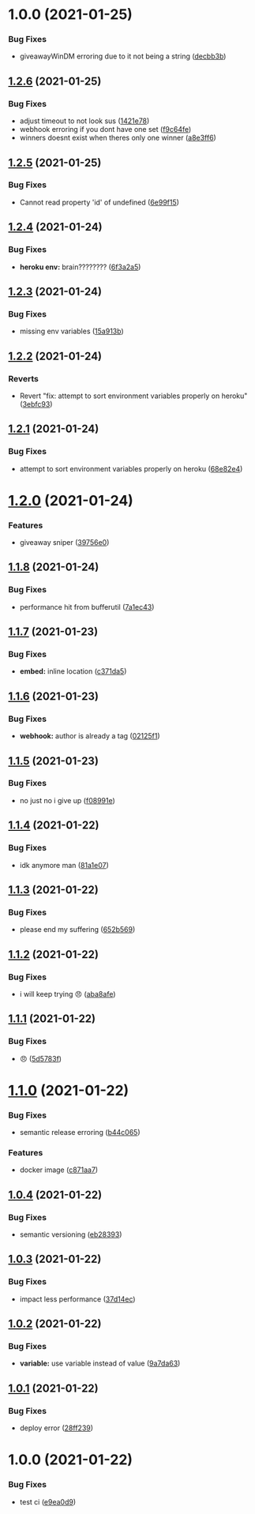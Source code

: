 # 1.0.0 (2021-01-25)


### Bug Fixes

* giveawayWinDM erroring due to it not being a string ([decbb3b](https://github.com/slow/nitro-sniper/commit/decbb3b2514624433387a645e45ccd01c3bd2981))

## [1.2.6](https://github.com/slow/nitro-sniper/compare/v1.2.5...v1.2.6) (2021-01-25)


### Bug Fixes

* adjust timeout to not look sus ([1421e78](https://github.com/slow/nitro-sniper/commit/1421e78b3124ac3a07797bd88fec88ba8d636ee1))
* webhook erroring if you dont have one set ([f9c64fe](https://github.com/slow/nitro-sniper/commit/f9c64fefbc0e96b8e649f52123ec07b5c379da99))
* winners doesnt exist when theres only one winner ([a8e3ff6](https://github.com/slow/nitro-sniper/commit/a8e3ff6ed233fa7f41393745ce8dd5790b5f5f7e))

## [1.2.5](https://github.com/slow/nitro-sniper/compare/v1.2.4...v1.2.5) (2021-01-25)


### Bug Fixes

* Cannot read property 'id' of undefined ([6e99f15](https://github.com/slow/nitro-sniper/commit/6e99f157f5b21fba7ddd3594df92d26e35c8cc9c))

## [1.2.4](https://github.com/slow/nitro-sniper/compare/v1.2.3...v1.2.4) (2021-01-24)


### Bug Fixes

* **heroku env:** brain???????? ([6f3a2a5](https://github.com/slow/nitro-sniper/commit/6f3a2a529d18dec0acdf128e5c8db8896fb2659c))

## [1.2.3](https://github.com/slow/nitro-sniper/compare/v1.2.2...v1.2.3) (2021-01-24)


### Bug Fixes

* missing env variables ([15a913b](https://github.com/slow/nitro-sniper/commit/15a913b0db512600829d8f4a268d45578d99bda7))

## [1.2.2](https://github.com/slow/nitro-sniper/compare/v1.2.1...v1.2.2) (2021-01-24)


### Reverts

* Revert "fix: attempt to sort environment variables properly on heroku" ([3ebfc93](https://github.com/slow/nitro-sniper/commit/3ebfc9324248a6283d1b88954966f219797831a9))

## [1.2.1](https://github.com/slow/nitro-sniper/compare/v1.2.0...v1.2.1) (2021-01-24)


### Bug Fixes

* attempt to sort environment variables properly on heroku ([68e82e4](https://github.com/slow/nitro-sniper/commit/68e82e4870c9401f15d2f53d6324ab8fc4c8c6ce))

# [1.2.0](https://github.com/slow/nitro-sniper/compare/v1.1.8...v1.2.0) (2021-01-24)


### Features

* giveaway sniper ([39756e0](https://github.com/slow/nitro-sniper/commit/39756e0488670932a126054f1cd0b0eb01945a22))

## [1.1.8](https://github.com/slow/nitro-sniper/compare/v1.1.7...v1.1.8) (2021-01-24)


### Bug Fixes

* performance hit from bufferutil ([7a1ec43](https://github.com/slow/nitro-sniper/commit/7a1ec437c66da4e29f4c7cf176e88b64bb510088))

## [1.1.7](https://github.com/slow/nitro-sniper/compare/v1.1.6...v1.1.7) (2021-01-23)


### Bug Fixes

* **embed:** inline location ([c371da5](https://github.com/slow/nitro-sniper/commit/c371da534db6f3e76bf7bd1914df4542ff3df9a8))

## [1.1.6](https://github.com/slow/nitro-sniper/compare/v1.1.5...v1.1.6) (2021-01-23)


### Bug Fixes

* **webhook:** author is already a tag ([02125f1](https://github.com/slow/nitro-sniper/commit/02125f1fda9576ef8196daf65c26f49e765bdd9d))

## [1.1.5](https://github.com/slow/nitro-sniper/compare/v1.1.4...v1.1.5) (2021-01-23)


### Bug Fixes

* no just no i give up ([f08991e](https://github.com/slow/nitro-sniper/commit/f08991ea959a5dd44aa9250ab387cef255316e1d))

## [1.1.4](https://github.com/slow/nitro-sniper/compare/v1.1.3...v1.1.4) (2021-01-22)


### Bug Fixes

* idk anymore man ([81a1e07](https://github.com/slow/nitro-sniper/commit/81a1e07ceef4527be6bc951e74bacf1352da6bca))

## [1.1.3](https://github.com/slow/nitro-sniper/compare/v1.1.2...v1.1.3) (2021-01-22)


### Bug Fixes

* please end my suffering ([652b569](https://github.com/slow/nitro-sniper/commit/652b569791963539ab0c05471cdf83dde6c1be42))

## [1.1.2](https://github.com/slow/nitro-sniper/compare/v1.1.1...v1.1.2) (2021-01-22)


### Bug Fixes

* i will keep trying :angry: ([aba8afe](https://github.com/slow/nitro-sniper/commit/aba8afec6f83c65e2de5622edc747f078e04bb2a))

## [1.1.1](https://github.com/slow/nitro-sniper/compare/v1.1.0...v1.1.1) (2021-01-22)


### Bug Fixes

* :angry: ([5d5783f](https://github.com/slow/nitro-sniper/commit/5d5783f0579483c26a81f230a7cd2a74bba308c7))

# [1.1.0](https://github.com/slow/nitro-sniper/compare/v1.0.4...v1.1.0) (2021-01-22)


### Bug Fixes

* semantic release erroring ([b44c065](https://github.com/slow/nitro-sniper/commit/b44c0653b797c68272b6c6f49ca8ee04c39b06c9))


### Features

* docker image ([c871aa7](https://github.com/slow/nitro-sniper/commit/c871aa7eb7f22ea4a1bf2c7ab5bfb42dc4db9811))

## [1.0.4](https://github.com/slow/nitro-sniper/compare/v1.0.3...v1.0.4) (2021-01-22)


### Bug Fixes

* semantic versioning ([eb28393](https://github.com/slow/nitro-sniper/commit/eb283935a6fdd194f58a6b67147d09d4ee0990dd))

## [1.0.3](https://github.com/slow/nitro-sniper/compare/v1.0.2...v1.0.3) (2021-01-22)


### Bug Fixes

* impact less performance ([37d14ec](https://github.com/slow/nitro-sniper/commit/37d14ec6808763affb7482cd7096b1cf5f5fea77))

## [1.0.2](https://github.com/slow/nitro-sniper/compare/v1.0.1...v1.0.2) (2021-01-22)


### Bug Fixes

* **variable:** use variable instead of value ([9a7da63](https://github.com/slow/nitro-sniper/commit/9a7da63463fa146ccdbbeadb5587bb845bed7679))

## [1.0.1](https://github.com/slow/nitro-sniper/compare/v1.0.0...v1.0.1) (2021-01-22)


### Bug Fixes

* deploy error ([28ff239](https://github.com/slow/nitro-sniper/commit/28ff2391a0ba9a5b0e48d8809c414eb251f615f3))

# 1.0.0 (2021-01-22)


### Bug Fixes

* test ci ([e9ea0d9](https://github.com/slow/nitro-sniper/commit/e9ea0d981b28a6defe5897666d62e43397e88750))
